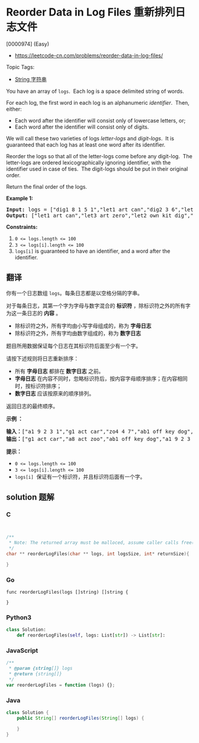 # Reorder Data in Log Files 重新排列日志文件

[0000974] (Easy)

- https://leetcode-cn.com/problems/reorder-data-in-log-files/

Topic Tags:

- [String 字符串](https://leetcode-cn.com/tag/string/)

You have an array of `logs`.  Each log is a space delimited string of words.

For each log, the first word in each log is an alphanumeric _identifier_.  Then, either:

- Each word after the identifier will consist only of lowercase letters, or;
- Each word after the identifier will consist only of digits.

We will call these two varieties of logs _letter-logs_ and _digit-logs_.  It is guaranteed that each log has at least one word after its identifier.

Reorder the logs so that all of the letter-logs come before any digit-log.  The letter-logs are ordered lexicographically ignoring identifier, with the identifier used in case of ties.  The digit-logs should be put in their original order.

Return the final order of the logs.

**Example 1:**

<pre><strong>Input:</strong> logs = ["dig1 8 1 5 1","let1 art can","dig2 3 6","let2 own kit dig","let3 art zero"]
<strong>Output:</strong> ["let1 art can","let3 art zero","let2 own kit dig","dig1 8 1 5 1","dig2 3 6"]
</pre>

**Constraints:**

1.  `0 <= logs.length <= 100`
2.  `3 <= logs[i].length <= 100`
3.  `logs[i]` is guaranteed to have an identifier, and a word after the identifier.

## 翻译

你有一个日志数组 `logs`。每条日志都是以空格分隔的字串。

对于每条日志，其第一个字为字母与数字混合的 **标识符** ，除标识符之外的所有字为这一条日志的 **内容** 。

- 除标识符之外，所有字均由小写字母组成的，称为 **字母日志**
- 除标识符之外，所有字均由数字组成的，称为 **数字日志**

题目所用数据保证每个日志在其标识符后面至少有一个字。

请按下述规则将日志重新排序：

- 所有 **字母日志** 都排在 **数字日志** 之前。
- **字母日志** 在内容不同时，忽略标识符后，按内容字母顺序排序；在内容相同时，按标识符排序；
- **数字日志** 应该按原来的顺序排列。

返回日志的最终顺序。

**示例 ：**

<pre><strong>输入：</strong>["a1 9 2 3 1","g1 act car","zo4 4 7","ab1 off key dog","a8 act zoo"]
<strong>输出：</strong>["g1 act car","a8 act zoo","ab1 off key dog","a1 9 2 3 1","zo4 4 7"]
</pre>

**提示：**

- `0 <= logs.length <= 100`
- `3 <= logs[i].length <= 100`
- `logs[i]`  保证有一个标识符，并且标识符后面有一个字。

## solution 题解

### C

```c


/**
 * Note: The returned array must be malloced, assume caller calls free().
 */
char ** reorderLogFiles(char ** logs, int logsSize, int* returnSize){

}


```

### Go

```golang
func reorderLogFiles(logs []string) []string {

}
```

### Python3

```python
class Solution:
    def reorderLogFiles(self, logs: List[str]) -> List[str]:

```

### JavaScript

```javascript
/**
 * @param {string[]} logs
 * @return {string[]}
 */
var reorderLogFiles = function (logs) {};
```

### Java

```java
class Solution {
    public String[] reorderLogFiles(String[] logs) {

    }
}
```
